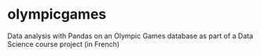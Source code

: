# olympicgames
Data analysis with Pandas on an Olympic Games database as part of a Data Science course project (in French)
